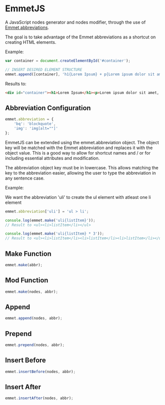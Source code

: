 # EmmetJS

A JavaScript nodes generator and nodes modifier, through the use of [Emmet abbreviations](http://emmet.io).

The goal is to take advantage of the Emmet abbreviations as a shortcut on creating HTML elements.

Example:

```javascript
var container = document.createElementById('#container');

// INSERT DESIRED ELEMENT STRUCTURE
emmet.append([container], 'h1{Lorem Ipsum} + p{Lorem ipsum dolor sit amet, consectetur adipiscing elit.} + p > {Nunc aliquam faucibus maximus. Aliquam mattis suscipit } + a{ipsum} + { porttitor sagittis.}');
```
Results to:

```html
<div id="container"><h1>Lorem Ipsum</h1><p>Lorem ipsum dolor sit amet, consectetur adipiscing elit.</p><p>Nunc aliquam faucibus maximus. Aliquam mattis suscipit <a>ipsum</a> porttitor sagittis.</p></div>
```

## Abbreviation Configuration

```javascript
emmet.abbreviation = {
	'bq': 'blockquote',
	'img': 'img[alt=""]'
};
```

EmmetJS can be extended using the emmet.abbreviation object.
The object key will be matched with the Emmet abbreviation and replaces it with the object value.
This is a good way to allow for shortcut names and / or for including essential attributes and modification.

The abbreviation object key must be in lowercase.
This allows matching the key to the abbreviation easier, allowing the user to type the abbreviation in any sentence case.

Example:

We want the abbreviation 'uli' to create the ul element with atleast one li element

```javascript
emmet.abbreviation['uli'] = 'ul > li';

console.log(emmet.make('uli{listItem}'));
// Result to <ul><li>listItem</li></ul>

console.log(emmet.make('uli{listItem} * 3'));
// Result to <ul><li>listItem</li><li>listItem</li><li>listItem</li></ul>
```


## Make Function

```javascript
emmet.make(abbr);
```

## Mod Function

```javascript
emmet.make(nodes, abbr);
```

## Append

```javascript
emmet.append(nodes, abbr);
```

## Prepend

```javascript
emmet.prepend(nodes, abbr);
```

## Insert Before

```javascript
emmet.insertBefore(nodes, abbr);
```

## Insert After

```javascript
emmet.insertAfter(nodes, abbr);
```